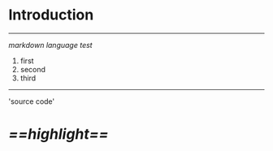 # **Introduction**
---
*markdown language test*
1. first
2. second
3. third
---
'source code'

# *==highlight==*
